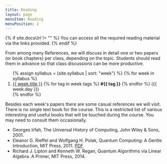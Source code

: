 ```yaml
---
title: Reading
layout: page
menuItem: Reading
menuPosition: 2
---
```

{% if site.docsUrl != "" %}
You can access all the required reading material via the links provided.
{% endif %}

From among many References, we will discuss in detail one or two papers (or book chapters) per class, depending on the topic. 
Students should read them in advance so that class discussions can be more productive.  


<ol>
{% assign syllabus = (site.syllabus | sort: "week") %}
{% for week in syllabus %}
  <li>
  	<a href="{{ site.baseurl }}{{ week.url }}">{{ week.title }}</a> 
  	{% for tag in week.tags %}
  		<b>#{{ tag }}</b>
  	{% endfor %}
  	({{ week.day }})</li>
{% endfor %}
</ol>

Besides each week's papers there are some casual references we will visit. There is no single text book for the course. This is a  restricted list of various interesting and useful books that will be touched during the course. You may need to consult them occasionally.
- Georges Irfah, The Universal History of Computing, John Wiley & Sons, 2001.
- Eleanor G. Rieffel and Wolfgang H. Polak, Quantum Computing: A Gentle Introduction, MIT Press, 2011. [PDF](http://mmrc.amss.cas.cn/tlb/201702/W020170224608150244118.pdf)
- Richard J. Lipton and Kenneth W. Regan, Quantum Algorithms via Linear Algebra. A Primer, MIT Press, 2014.

